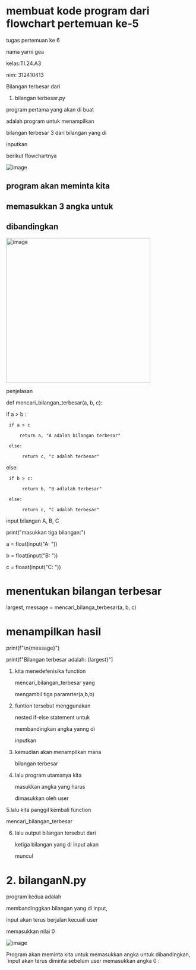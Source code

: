 # membuat kode program dari flowchart pertemuan ke-5 

tugas pertemuan ke 6

nama yarni gea 

kelas:TI.24.A3

nim: 312410413

Bilangan terbesar dari 

1. bilangan terbesar.py

program pertama yang akan di buat

adalah program untuk menampilkan

bilangan terbesar 3 dari bilangan yang di

inputkan 

berikut flowchartnya 

![image](https://github.com/user-attachments/assets/34fc0cdd-81a5-49e4-8206-76fd6518720a)


 ## program akan meminta kita

## memasukkan 3 angka untuk

## dibandingkan 

<img width="388" alt="image" src="https://github.com/user-attachments/assets/dbd1a955-3396-4065-829d-e007ebc62070">

penjelasan

def mencari_bilangan_terbesar(a, b, c):

if a > b :

     if a > c

         return a, "A adalah bilangan terbesar" 

     else:

          return c, "c adalah terbesar"

else:

     if b > c:

          return b, "B adlalah terbesar"

     else:

          return c, "C adalah terbesar"

 input bilangan A, B,  C 

print("masukkan tiga bilangan:")  

a = float(input("A: "))

b = float(input("B: "))

c = floaat(input("C: "))

# menentukan bilangan terbesar 

largest, message = mencari_bilanga_terbesar(a, b, c)

# menampilkan hasil 

print(f"\n{message}")

print(f"Bilangan terbesar adalah: {largest}"]

1. kita menedefenisika function

   mencari_bilangan_terbesar yang

   mengambil tiga paramrter(a,b,b)

2. funtion tersebut menggunakan

   nested if-else statement untuk

   membandingkan angka yanng di
 
   inputkan

3. kemudian akan menampilkan mana

   bilangan terbesar

4. lalu program utamanya kita

   masukkan angka yang harus

   dimasukkan oleh user

5.lalu kita panggil kembali function

   mencari_bilangan_terbesar 

6. lalu output bilangan tersebut dari

   ketiga bilangan yang di input akan

   muncul

# 2. bilanganN.py

program kedua adalah 

membandinggkan bilangan yang di input,

input akan terus berjalan kecuali user

memasukkan nilai 0 

![image](https://github.com/user-attachments/assets/03ba14fe-993e-4089-b8f2-329fdf75bd20)

Program akan meminta kita untuk memasukkan angka untuk dibandingkan, `input akan terus diminta sebelum user memasukkan angka 0 :


 


   











    
 




